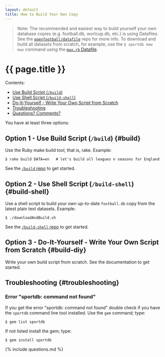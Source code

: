 ```yaml
---
layout: default
title: How to Build Your Own Copy
---
```


> Note: The recommended and easiest way to build yourself
> your own database copies (e.g. football.db, worlcup.db, etc.)
> is using Datafiles. See the
> [`openfootball/datafile`](https://github.com/openfootball/datafile) repo
> for more info. To download and build all datasets from scratch, for example,
> use the `$ sportdb new max` command using
> the [`max.rb` Datafile](https://github.com/openfootball/datafile/blob/master/max.rb).


# {{ page.title }}


<div class="toc" markdown="1">
Contents:

* [Use Build Script (`/build`)](#build)
* [Use Shell Script (`/build-shell`)](#build-shell)
* [Do-It-Yourself - Write Your Own Script from Scratch](#build-diy)
* [Troubleshooting](#troubleshooting)
* [Questions? Comments?](#questions)
</div>


You have at least three options:


## Option 1  - Use Build Script (`/build`)    {#build}


Use the Ruby make build tool, that is, rake. Example:

```
$ rake build DATA=en   # let's build all leagues n seasons for England
```

See the [`/build` repo](https://github.com/openfootball/build) to get started.




## Option 2  - Use Shell Script (`/build-shell`)   {#build-shell}

Use a shell script to build your own up-to-date `football.db` copy from the latest plain text datasets. Example:

```
$ ./downloadAndBuild.sh
```

See the [`/build-shell` repo](https://github.com/openfootball/build-shell) to get started.




## Option 3  - Do-It-Yourself - Write Your Own Script from Scratch     {#build-diy}

Write your own build script from scratch. See the documentation to get started.




## Troubleshooting   {#troubleshooting}

### Error "sportdb: command not found"

If you get the error "sportdb: command not found" double check if you have the `sportdb` command line tool installed.
Use the `gem` command; type:

```
$ gem list sportdb
```

If not listed install the gem; type:

```
$ gem install sportdb
```

{% include questions.md %}




<!--

  clean up - move to docs???

## Build Your Own `football.db` Copy {#build}

Use the `sportdb` command line tool to build your own `football.db` copy from plain text fixtures.
Example:

Step 1:  Get a copy of the `world.db` fixtures

    $ git clone git://github.com/openmundi/world.db.git

Step 2:  Get a copy of the `at-austria` fixtures

    $ git clone git://github.com/openfootball/at-austria.git

Step 3:  Let's build the `football.db`

    $ sportdb setup --include ./at-austria --worldinclude ./world.db

That's it For more see the [`sportdb` command line tool project](https://github.com/geraldb/sport.db.ruby).
-->
